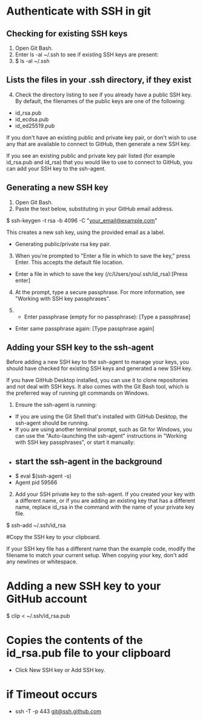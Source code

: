# Authenticate with SSH in git

## Checking for existing SSH keys

1.	Open Git Bash.
2.	Enter ls -al ~/.ssh to see if existing SSH keys are present:
3.	$ ls -al ~/.ssh
## Lists the files in your .ssh directory, if they exist
4.	Check the directory listing to see if you already have a public SSH key. By default, the filenames of the public keys are one of the following:
-	id_rsa.pub
-	id_ecdsa.pub
-	id_ed25519.pub

If you don't have an existing public and private key pair, or don't wish to use any that are available to connect to GitHub, then generate a new SSH key.

If you see an existing public and private key pair listed (for example id_rsa.pub and id_rsa) that you would like to use to connect to GitHub, you can add your SSH key to the ssh-agent.


## Generating a new SSH key
1.	Open Git Bash.
2.	Paste the text below, substituting in your GitHub email address.

$ ssh-keygen -t rsa -b 4096 -C "your_email@example.com"

This creates a new ssh key, using the provided email as a label.
- Generating public/private rsa key pair.

3.	When you're prompted to "Enter a file in which to save the key," press Enter. This accepts the default file location.
- Enter a file in which to save the key (/c/Users/you/.ssh/id_rsa):[Press enter]

4.	At the prompt, type a secure passphrase. For more information, see "Working with SSH key passphrases".

5.	- Enter passphrase (empty for no passphrase): [Type a passphrase]

- Enter same passphrase again: [Type passphrase again]


## Adding your SSH key to the ssh-agent
Before adding a new SSH key to the ssh-agent to manage your keys, you should have checked for existing SSH keys and generated a new SSH key.

If you have GitHub Desktop installed, you can use it to clone repositories and not deal with SSH keys. It also comes with the Git Bash tool, which is the preferred way of running git commands on Windows.

1.	Ensure the ssh-agent is running:
-	If you are using the Git Shell that's installed with GitHub Desktop, the ssh-agent should be running.
-	If you are using another terminal prompt, such as Git for Windows, you can use the "Auto-launching the ssh-agent" instructions in "Working with SSH key passphrases", or start it manually:
-	## start the ssh-agent in the background
-	$ eval $(ssh-agent -s)
- Agent pid 59566

2.	Add your SSH private key to the ssh-agent. If you created your key with a different name, or if you are adding an existing key that has a different name, replace id_rsa in the command with the name of your private key file.

$ ssh-add ~/.ssh/id_rsa


#Copy the SSH key to your clipboard.

If your SSH key file has a different name than the example code, modify the filename to match your current setup. When copying your key, don't add any newlines or whitespace.

# Adding a new SSH key to your GitHub account
$ clip < ~/.ssh/id_rsa.pub

# Copies the contents of the id_rsa.pub file to your clipboard
- Click New SSH key or Add SSH key.
# if Timeout occurs
- ssh -T -p 443 git@ssh.github.com




